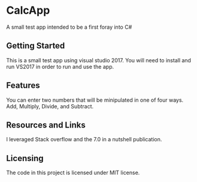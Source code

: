 # CalcApp

A small test app intended to be a first foray into C#

## Getting Started

This is a small test app using visual studio 2017. You will need to install and run VS2017 in order to run and use the app.

## Features

You can enter two numbers that will be minipulated in one of four ways. Add, Multiply, Divide, and Subtract.

## Resources and Links

I leveraged Stack overflow and the 7.0 in a nutshell publication. 

## Licensing

The code in this project is licensed under MIT license.